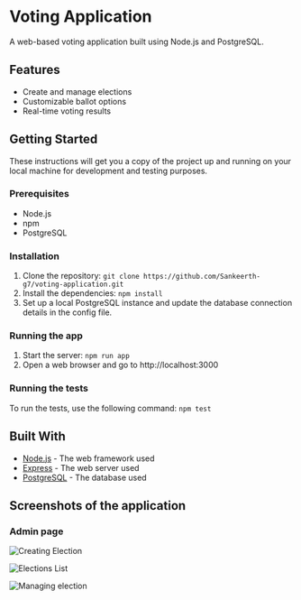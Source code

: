 # Voting Application

A web-based voting application built using Node.js and PostgreSQL.

## Features

- Create and manage elections
- Customizable ballot options
- Real-time voting results

## Getting Started

These instructions will get you a copy of the project up and running on your local machine for development and testing purposes.

### Prerequisites

- Node.js
- npm
- PostgreSQL

### Installation

1. Clone the repository: `git clone https://github.com/Sankeerth-g7/voting-application.git`
2. Install the dependencies: `npm install`
3. Set up a local PostgreSQL instance and update the database connection details in the config file.

### Running the app

1. Start the server: `npm run app`
2. Open a web browser and go to http://localhost:3000

### Running the tests

To run the tests, use the following command: `npm test`

## Built With

- [Node.js](https://nodejs.org/) - The web framework used
- [Express](https://expressjs.com/) - The web server used
- [PostgreSQL](https://www.postgresql.org/) - The database used

## Screenshots of the application

### Admin page

![Creating Election](
https://raw.githubusercontent.com/Sankeerth-g7/voting-application/master/ScreenShots/Screenshot(187).png)

![Elections List](
https://raw.githubusercontent.com/Sankeerth-g7/voting-application/master/ScreenShots/Screenshot(188).png)

![Managing election](
https://raw.githubusercontent.com/Sankeerth-g7/voting-application/master/ScreenShots/Screenshot(189).png)